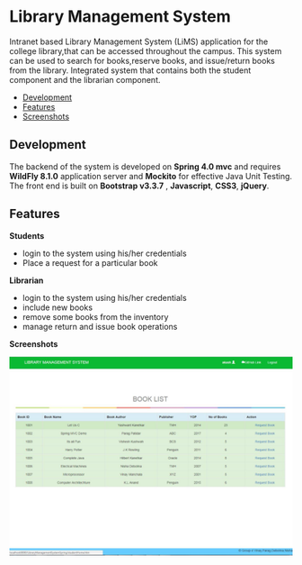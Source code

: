 # Library Management System

Intranet based Library Management System (LiMS) application for the college library,that can be accessed throughout the campus. This    system can be used to search for books,reserve books, and issue/return books from the library. Integrated system that contains both the  student component and the librarian component. 

 + [Development](#development)
 + [Features](#features)
 + [Screenshots](#screenshots)
 
## Development

The backend of the system is developed on **Spring 4.0 mvc** and requires **WildFly 8.1.0** application server and **Mockito** for effective Java Unit Testing.
The front end is built on **Bootstrap v3.3.7** , **Javascript**, **CSS3**, **jQuery**.

## Features

 **Students**
 +	login to the system using his/her credentials
 + Place a request  for a particular book

 **Librarian**
 + login to the system using his/her credentials 
 + include new books
 + remove some books from the inventory
 + manage return and issue book operations

**Screenshots**

![](Library.PNG)

